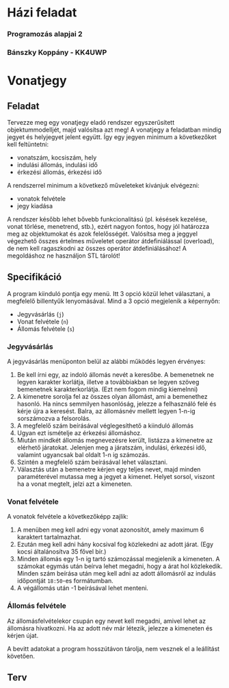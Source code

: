# Házi feladat

### Programozás alapjai 2

### Bánszky Koppány - KK4UWP

# Vonatjegy

## Feladat

Tervezze meg egy vonatjegy eladó rendszer egyszerűsített objektummodelljét, majd valósítsa azt meg! A vonatjegy a feladatban mindig jegyet és helyjegyet jelent együtt. Így egy jegyen minimum a következőket kell feltüntetni:

- vonatszám, kocsiszám, hely  
- indulási állomás, indulási idő  
- érkezési állomás, érkezési idő

A rendszerrel minimum a következő műveleteket kívánjuk elvégezni:

- vonatok felvétele  
- jegy kiadása  

A rendszer később lehet bővebb funkcionalitású (pl. késések kezelése, vonat törlése, menetrend, stb.), ezért nagyon fontos, hogy jól határozza meg az objektumokat és azok felelősségét.
Valósítsa meg a jeggyel végezhető összes értelmes műveletet operátor átdefiniálással (overload), de nem kell ragaszkodni az összes operátor átdefiniálásához! A megoldáshoz ne használjon STL tárolót!

## Specifikáció

A program kiinduló pontja egy menü. Itt 3 opció közül lehet választani, a megfelelő billentyűk lenyomásával. Mind a 3 opció megjelenik a képernyőn:

- Jegyvásárlás (`j`)
- Vonat felvétele (`n`)
- Állomás felvétele (`s`)

### Jegyvásárlás

A jegyvásárlás menüponton belül az alábbi működés legyen érvényes:  

  1. Be kell írni egy, az indoló állomás nevét a keresőbe. A bemenetnek ne legyen karakter korlátja, illetve a továbbiakban se legyen szöveg bemenetnek karakterkorlátja. (Ezt nem fogom mindig kiemelnni)
  1. A kimenetre sorolja fel az összes olyan állomást, ami a bemenethez hasonló. Ha nincs semmilyen hasonlóság, jelezze a felhasználó felé és kérje újra a keresést. Balra, az állomásnév mellett legyen 1-n-ig sorszámozva a felsorolás.
  1. A megfelelő szám beírásával véglegesíthető a kiinduló állomás
  1. Ugyan ezt ismételje az érkezési állomáshoz.
  1. Miután mindkét állomás megnevezésre került, listázza a kimenetre az elérhető járatokat. Jelenjen meg a járatszám, indulási, érkezési idő, valamint ugyancsak bal oldalt 1-n ig számozás.
  1. Szintén a megfelelő szám beírásával lehet választani.
  1. Választás után a bemenetre kérjen egy teljes nevet, majd minden paraméterével mutassa meg a jegyet a kimenet. Helyet sorsol, viszont ha a vonat megtelt, jelzi azt a kimeneten.

### Vonat felvétele

A vonatok felvétele a következőképp zajlik:

1. A menüben meg kell adni egy vonat azonosítót, amely maximum 6 karaktert tartalmazhat.
1. Ezután meg kell adni hány kocsival fog közlekedni az adott járat. (Egy kocsi általánosítva 35 fővel bír.)
1. Minden állomás egy 1-n ig tartó számozással megjelenik a kimeneten. A számokat egymás után beírva lehet megadni, hogy a árat hol közlekedik. Minden szám beírása után meg kell adni az adott állomásról az indulás időpontját `18:50`-es formátumban.
1. A végállomás után -1 beírásával lehet menteni.

### Állomás felvétele

Az állomásfelvételekor csupán egy nevet kell megadni, amivel lehet az állomásra hivatkozni. Ha az adott név már létezik, jelezze a kimeneten és kérjen újat.

A bevitt adatokat a program hosszútávon tárolja, nem vesznek el a leállítást követően.


## Terv
